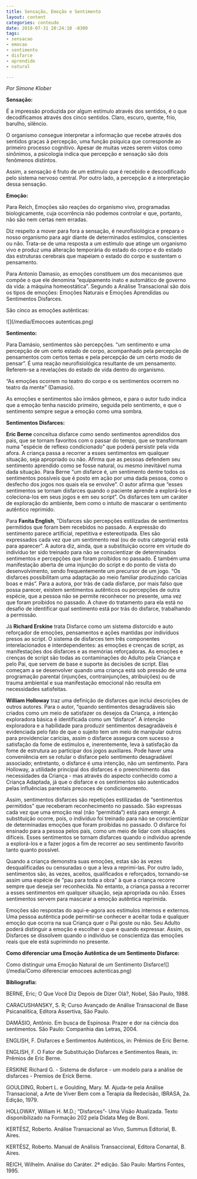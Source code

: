```yaml
---
title: Sensação, Emoção e Sentimento
layout: content
categories: conteudo
date: 2018-07-31 20:24:10 -0300
tags:
- sensacao
- emocao
- sentimento
- disfarce
- aprendido
- natural

---
```

_Por Simone Klober_

**Sensação:**

É a impressão produzida por algum estímulo através dos sentidos, é o que decodificamos através dos cinco sentidos. Claro, escuro, quente, frio, barulho, silêncio.

O organismo consegue interpretar a informação que recebe através dos sentidos graças à percepção, uma função psíquica que corresponde ao primeiro processo cognitivo. Apesar de muitas vezes serem vistos como sinônimos, a psicologia indica que percepção e sensação são dois fenômenos distintos.

Assim, a sensação é fruto de um estímulo que é recebido e descodificado pelo sistema nervoso central. Por outro lado, a percepção é a interpretação dessa sensação.

**Emoção:**

Para Reich, Emoções são reações do organismo vivo, programadas biologicamente, cuja ocorrência não podemos controlar e que, portanto, não são nem certas nem erradas.

Diz respeito a mover para fora a sensação, é neurofisiológica e prepara o nosso organismo para agir diante de determinados estímulos, conscientes ou não. Trata-se de uma resposta a um estímulo que atinge um organismo vivo e produz uma alteração temporária do estado do corpo e do estado das estruturas cerebrais que mapeiam o estado do corpo e sustentam o pensamento.

Para Antonio Damasio, as emoções constituem um dos mecanismos que compõe o que ele denomina “equipamento inato e automático de governo da vida: a máquina homeostática”. Segundo a Análise Transacional são dois os tipos de emoções: Emoções Naturais e Emoções Aprendidas ou Sentimentos Disfarces.

São cinco as emoções autênticas:

![](/media/Emocoes autenticas.png)

**Sentimento:**

Para Damásio, sentimentos são percepções. “um sentimento e uma percepção de um certo estado de corpo, acompanhado pela percepção de pensamentos com certos temas e pela percepção de um certo modo de pensar”. É uma reação neurofisiológica resultante de um pensamento. Referem-se a revelações do estado de vida dentro do organismo.

“As emoções ocorrem no teatro do corpo e os sentimentos ocorrem no teatro da mente” (Damasio).

As emoções e sentimentos são irmãos gêmeos, e para o autor tudo indica que a emoção tenha nascido primeiro, seguida pelo sentimento, e que o sentimento sempre segue a emoção como uma sombra.

**Sentimentos Disfarces:**

**Eric Berne** conceitua disfarce como sendo sentimentos aprendidos dos pais, que se tornam favoritos com o passar do tempo, que se transformam numa "espécie de reflexo condicionado" que poderá persistir pela vida afora. A criança passa a recorrer a esses sentimentos em qualquer situação, seja apropriado ou não. Afirma que as pessoas defendem seu sentimento aprendido como se fosse natural, ou mesmo inevitável numa dada situação. Para Berne “um disfarce é, um sentimento dentre todos os sentimentos possíveis que é posto em ação por uma dada pessoa, como o desfecho dos jogos nos quais ela se envolve”. O autor afirma que “esses sentimentos se tornam disfarces quando o paciente aprende a explorá-los e coleciona-los em seus jogos e em seu script”. Os disfarces tem um caráter de exploração do ambiente, bem como o intuito de mascarar o sentimento autêntico reprimido.

Para **Fanita English**, "Disfarces são percepções estilizadas de sentimentos permitidos que foram bem recebidos no passado. A expressão do sentimento parece artificial, repetitiva e estereotipada. Eles são expressados cada vez que um sentimento real (ou de outra categoria) está para aparecer". A autora diz, ainda, que a substituição ocorre em virtude do indivíduo ter sido treinado para não se conscientizar de determinados sentimentos e percepções que foram proibidos no passado. É também uma manifestação aberta de uma injunção do script e do ponto de vista do desenvolvimento, sendo frequentemente um precursor de um jogo. “Os disfarces possibilitam uma adaptação ao meio familiar produzindo carícias boas e más”. Para a autora, por trás de cada disfarce, por mais falso que possa parecer, existem sentimentos autênticos ou percepções de outra espécie, que a pessoa não se permite reconhecer no presente, uma vez que foram proibidos no passado. A chave do tratamento para ela está no desafio de identificar qual sentimento está por trás do disfarce, trabalhando a permissão.

Já **Richard Erskine** trata Disfarce como um sistema distorcido e auto reforçador de emoções, pensamentos e ações mantidas por indivíduos presos ao script. O sistema de disfarces tem três componentes interelacionados e interdependentes: as emoções e crenças de script, as manifestações dos disfarces e as memórias reforçadoras. As emoções e crenças de script são todas as contaminações do Adulto pela Criança e pelo Pai, que servem de base e suporte às decisões de script. Elas começam a se desenvolver quando uma criança está sob pressão de uma programação parental (injunções, contrainjunções, atribuições) ou de trauma ambiental e sua manifestação emocional não resulta em necessidades satisfeitas. 

**William Holloway** traz uma definição de disfarces que inclui descrições de outros autores. Para o autor, “quando sentimentos desagradáveis são criados como um meio de satisfazer os desejos da Criança, a intenção exploradora básica é identificada como um “disfarce”. A intenção exploradora e a habilidade para produzir sentimentos desagradáveis é evidenciada pelo fato de que o sujeito tem um meio de manipular outros para providenciar carícias, assim o disfarce assegura com sucesso a satisfação da fome de estímulos e, inerentemente, leva à satisfação da fome de estrutura ao participar dos jogos auxiliares. Pode haver uma conveniência em se rotular o disfarce pelo sentimento desagradável associado; entretanto, o disfarce é uma intenção, não um sentimento. Para Holloway, a utilidade principal dos disfarces é o preenchimento das necessidades da Criança - mas através do aspecto conhecido como a Criança Adaptada, já que o disfarce e os sentimentos são autenticados pelas influências parentais precoces de condicionamento.

Assim, sentimentos disfarces são repetições estilizadas de “sentimentos permitidos” que receberam reconhecimento no passado. São expressas cada vez que uma emoção real (não “permitida”) está para emergir. A substituição ocorre, pois, o indivíduo foi treinado para não se conscientizar de determinadas emoções que foram proibidas no passado. O disfarce foi ensinado para a pessoa pelos pais, como um meio de lidar com situações difíceis. Esses sentimentos se tornam disfarces quando o indivíduo aprende a explorá-los e a fazer jogos a fim de recorrer ao seu sentimento favorito tanto quanto possível.

Quando a criança demonstra suas emoções, estas são às vezes desqualificadas ou censuradas o que a leva a reprimi-las. Por outro lado, sentimentos são, às vezes, aceitos, qualificados e reforçados, tornando-se assim uma espécie de "pau para toda a obra" à que a criança recorre sempre que deseja ser reconhecida. No entanto, a criança passa a recorrer a esses sentimentos em qualquer situação, seja apropriada ou não. Esses sentimentos servem para mascarar a emoção autêntica reprimida.

Emoções são respostas do aqui-e-agora aos estímulos internos e externos. Uma pessoa autêntica pode permitir-se conhecer e aceitar toda e qualquer emoção que ocorra na sua Criança quer o Pai goste ou não. Seu Adulto poderá distinguir a emoção e escolher o que e quando expressar. Assim, os Disfarces se dissolvem quando o indivíduo se conscientiza das emoções reais que ele está suprimindo no presente. 

**Como diferenciar uma Emoção Autêntica de um Sentimento Disfarce:**

Como distinguir uma Emoção Natural de um Sentimento Disfarce![](/media/Como diferenciar emocoes autenticas.png)

**Bibliografia:**

BERNE, Eric; O Que Você Diz Depois de Dizer Olá?, Nobel, São Paulo, 1988. 

CARACUSHANSKY, S. R; Curso Avançado de Análise Transacional de Base Psicanalítica, Editora Assertiva, São Paulo. 

DAMÁSIO, Antônio. Em busca de Espinosa: Prazer e dor na ciência dos sentimentos. São Paulo: Companhia das Letras, 2004.

ENGLISH, F. Disfarces e Sentimentos Autênticos, in: Prêmios de Eric Berne.

ENGLISH, F. O Fator de Substituição Disfarces e Sentimentos Reais, in: Prêmios de Eric Berne.

ERSKINE Richard G. - Sistema de disfarce - um modelo para a análise de disfarces - Premios de Erick Berne.

GOULDING, Robert L. e Goulding, Mary. M. Ajuda-te pela Análise Transacional, a Arte de Viver Bem com a Terapia da Redecisão, IBRASA, 2a. Edição, 1979.

HOLLOWAY, William H. M.D.; “Disfarces”- Uma Visão Atualizada. Texto disponibilizado na Formação 202 pela Didata Meg de Boni.

KERTÉSZ, Roberto. Análise Transacional ao Vivo, Summus Editorial, B. Aires.

KERTÉSZ, Roberto. Manual de Análisis Transaccional, Editora Conantal, B. Aires.

REICH, Wilhelm. Análise do Caráter. 2ª edição. São Paulo: Martins Fontes, 1995.